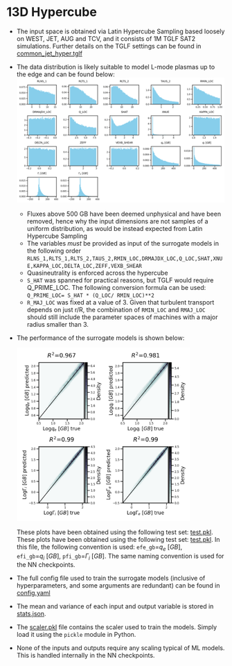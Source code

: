 # 13D Hypercube
- The input space is obtained via Latin Hypercube Sampling based loosely on WEST, JET, AUG and TCV, and it consists of 1M TGLF SAT2 simulations. Further details on the TGLF settings can be found in [common_jet_hyper.tglf](common_jet_hyper.tglf) 
- The data distribution is likely suitable to model L-mode plasmas up to the edge and can be found below:
    ![](distributions.png)
    - Fluxes above 500 GB have been deemed unphysical and have been removed, hence why the input dimensions are not samples of a uniform distribution, as would be instead expected from Latin Hypercube Sampling
    - The variables *must* be provided as input of the surrogate models in the following order
        `RLNS_1,RLTS_1,RLTS_2,TAUS_2,RMIN_LOC,DRMAJDX_LOC,Q_LOC,SHAT,XNUE,KAPPA_LOC,DELTA_LOC,ZEFF,VEXB_SHEAR`
    - Quasineutrality is enforced across the hypercube
    - `S_HAT` was spanned for practical reasons, but TGLF would require Q_PRIME_LOC. The following conversion formula can be used: `Q_PRIME_LOC= S_HAT * (Q_LOC/ RMIN_LOC)**2`
    - `R_MAJ_LOC` was fixed at a value of 3. Given that turbulent transport depends on just r/R, the combination of `RMIN_LOC` and `RMAJ_LOC` should still include the parameter spaces of machines with a major radius smaller than 3.
- The performance of the surrogate models is shown below:

    <img src="validation.png" width="400">

    These plots have been obtained using the following test set: [test.pkl](test.pkl).  These plots have been obtained using the following test set: [test.pkl](test.pkl). In this file, the following convention is used: `efe_gb`=$`q_e \ [GB]`$, `efi_gb`=$`q_i \ [GB]`$, `pfi_gb`=$`\Gamma_i \ [GB]`$. The same naming convention is used for the NN checkpoints.
- The full config file used to train the surrogate models (inclusive of hyperparameters, and some arguments are redundant) can be found in [config.yaml](config.yaml)
- The mean and variance of each input and output variable is stored in [stats.json](stats.json). 
- The [scaler.pkl](scaler.pkl) file contains the scaler used to train the models. Simply load it using the `pickle` module in Python.
- None of the inputs and outputs require any scaling typical of ML models. This is handled internally in the NN checkpoints.

